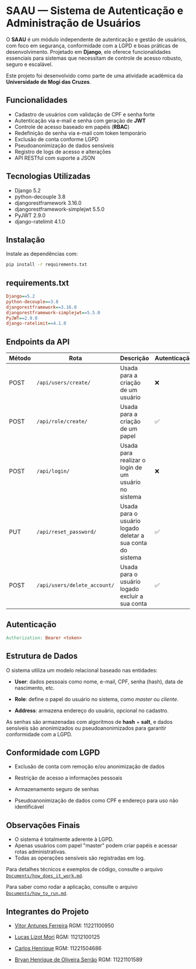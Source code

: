 # SAAU — Sistema de Autenticação e Administração de Usuários

O **SAAU** é um módulo independente de autenticação e gestão de usuários, com foco em segurança, conformidade com a LGPD e boas práticas de desenvolvimento. Projetado em **Django**, ele oferece funcionalidades essenciais para sistemas que necessitam de controle de acesso robusto, seguro e escalável.

Este projeto foi desenvolvido como parte de uma atividade acadêmica da **Universidade de Mogi das Cruzes**.

## Funcionalidades

- Cadastro de usuários com validação de CPF e senha forte  
- Autenticação via e-mail e senha com geração de **JWT**  
- Controle de acesso baseado em papéis (**RBAC**)  
- Redefinição de senha via e-mail com token temporário  
- Exclusão de conta conforme LGPD  
- Pseudoanonimização de dados sensíveis  
- Registro de logs de acesso e alterações  
- API RESTful com suporte a JSON  

## Tecnologias Utilizadas

- Django 5.2
- python-decouple 3.8
- djangorestframework 3.16.0
- djangorestframework-simplejwt 5.5.0
- PyJWT 2.9.0
- django-ratelimit 4.1.0

## Instalação

Instale as dependências com:

```bash
pip install -r requirements.txt
```

## requirements.txt

```ini
Django==5.2
python-decouple==3.8
djangorestframework==3.16.0
djangorestframework-simplejwt==5.5.0
PyJWT==2.9.0
django-ratelimit==4.1.0
```

## Endpoints da API

| Método | Rota                          | Descrição                              | Autenticação |
| ------ | ----------------------------- | -------------------------------------- | ------------ |
| POST   | `/api/users/create/`              | Usada para a criação de um usuário         | ❌|
| POST    | `/api/role/create/`              | Usada para a criação de um papel         | ✅|
| POST    | `/api/login/`              | Usada para realizar o login de um usuário no sistema         | ❌|
| PUT | `/api/reset_password/`              | Usada para o usuário logado deletar a sua conta do sistema         | ✅|
| POST    | `/api/users/delete_account/`              | Usada para o usuário logado excluir a sua conta         | ✅|

## Autenticação

```makefile
Authorization: Bearer <token>
```

## Estrutura de Dados
O sistema utiliza um modelo relacional baseado nas entidades:

- **User**: dados pessoais como nome, e-mail, CPF, senha (hash), data de nascimento, etc.

- **Role**: define o papel do usuário no sistema, como *master* ou *cliente*.

- **Address**: armazena endereço do usuário, opcional no cadastro.

As senhas são armazenadas com algoritmos de **hash** + **salt**, e dados sensíveis são anonimizados ou pseudoanonimizados para garantir conformidade com a LGPD.

## Conformidade com LGPD

- Exclusão de conta com remoção e/ou anonimização de dados

- Restrição de acesso a informações pessoais

- Armazenamento seguro de senhas

- Pseudoanonimização de dados como CPF e endereço para uso não identificável

## Observações Finais
- O sistema é totalmente aderente à LGPD.
- Apenas usuários com papel "master" podem criar papéis e acessar rotas administrativas.
- Todas as operações sensíveis são registradas em log.

Para detalhes técnicos e exemplos de código, consulte o arquivo [`Documents/how_does_it_work.md`](https://github.com/FlamingoLindo/SAAU/blob/main/Documents/how_does_it_work.md).

Para saber como rodar a aplicação, consulte o arquivo [`Documents/how_to_run.md`](https://github.com/FlamingoLindo/SAAU/blob/main/Documents/how_to_run.md).

## Integrantes do Projeto

- [Vitor Antunes Ferreira](https://github.com/FlamingoLindo) RGM: 11221100950

- [Lucas Lizot Mori](https://github.com/LLizot) RGM: 11212100125

- [Carlos Henrique](https://github.com/carloosz) RGM: 11221504686

- [Bryan Henrique de Oliveira Serrão](https://github.com/bryanhenriquek) RGM: 11221101589
  
